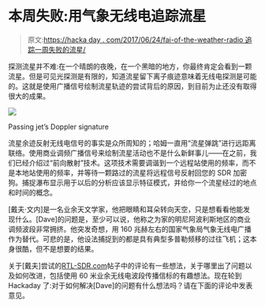 # 本周失败:用气象无线电追踪流星

> 原文:[https://hacka day . com/2017/06/24/fai-of-the-weather-radio 追踪一周失败的流星/](https://hackaday.com/2017/06/24/fail-of-the-week-tracking-meteors-with-weather-radio/)

探测流星并不难:在一个晴朗的夜晚，在一个黑暗的地方，你最终肯定会看到一颗流星。但是可见光探测是有限的，知道流星留下离子痕迹意味着无线电探测是可能的。这就是使用广播信号绘制流星轨迹的尝试背后的原因，到目前为止还没有取得很大的成果。

[![](../Images/f72b0158fdb00db19566c2f1a885a2be.png)](https://hackaday.com/wp-content/uploads/2017/06/jetdoppler.jpg)

Passing jet’s Doppler signature

流星余迹反射无线电信号的事实是众所周知的；哈姆一直用“流星弹跳”进行远距离联络。使用商业调频广播信号来绘制流星活动也不是什么新鲜事儿——在之前，我们已经介绍过“前向散射”技术。这项技术需要调谐到一个远程站使用的频率，而不是本地站使用的频率，并等待一颗路过的流星将远程信号反射回您的 SDR 加密狗。捕捉瀑布显示用于以后的分析应该显示特征模式，并给你一个流星经过的地点和时间的概念。

[戴夫·文内]是一名业余天文学家，他把眼睛和耳朵转向天空，只是想看看他能发现什么。[Dave]的问题是，至少可以说，他称之为家的明尼阿波利斯地区的商业调频波段非常拥挤。他突发奇想，用 160 兆赫左右的国家气象局气象无线电广播作为替代。可悲的是，他设法捕捉到的都是具有典型多普勒频移的过往飞机；这本身很酷，但不是想要的结果。

关于[戴夫]尝试的[RTL-SDR.com](http://www.rtl-sdr.com/using-national-weather-service-stations-for-forward-scatter-meteor-detection/)帖子中的评论有一些想法，关于哪里出了问题以及如何改进，包括使用 60 米业余无线电波段传播信标的有趣想法。现在轮到 Hackaday 了:对于如何解决[Dave]的问题有什么想法吗？请在下面的评论中发表意见。
